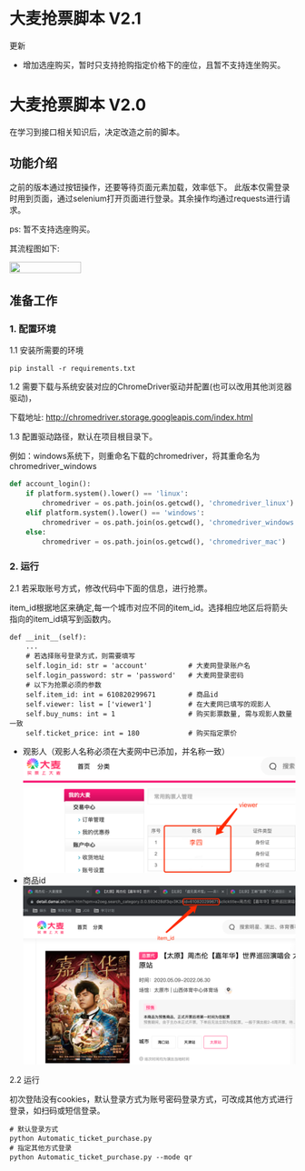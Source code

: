 # 大麦抢票脚本 V2.1
更新
- 增加选座购买，暂时只支持抢购指定价格下的座位，且暂不支持连坐购买。

# 大麦抢票脚本 V2.0
在学习到接口相关知识后，决定改造之前的脚本。

## 功能介绍
之前的版本通过按钮操作，还要等待页面元素加载，效率低下。
此版本仅需登录时用到页面，通过selenium打开页面进行登录。其余操作均通过requests进行请求。

ps: 暂不支持选座购买。

其流程图如下:

<img src="https://github.com/MakiNaruto/Automatic_ticket_purchase/blob/master/images/flow_chart.jpeg" width="50%" height="50%" />

## 准备工作
### 1. 配置环境

1.1 安装所需要的环境
```shell
pip install -r requirements.txt
```

1.2 需要下载与系统安装对应的ChromeDriver驱动并配置(也可以改用其他浏览器驱动)，

下载地址: http://chromedriver.storage.googleapis.com/index.html

1.3 配置驱动路径，默认在项目根目录下。

例如：windows系统下，则重命名下载的chromedriver，将其重命名为chromedriver_windows
```python
def account_login():
    if platform.system().lower() == 'linux':
        chromedriver = os.path.join(os.getcwd(), 'chromedriver_linux')
    elif platform.system().lower() == 'windows':
        chromedriver = os.path.join(os.getcwd(), 'chromedriver_windows')
    else:
        chromedriver = os.path.join(os.getcwd(), 'chromedriver_mac')
```

### 2. 运行
2.1 若采取账号方式，修改代码中下面的信息，进行抢票。

item_id根据地区来确定,每一个城市对应不同的item_id。选择相应地区后将箭头指向的item_id填写到函数内。
```text
def __init__(self):
    ...
    # 若选择账号登录方式，则需要填写
    self.login_id: str = 'account'          # 大麦网登录账户名
    self.login_password: str = 'password'   # 大麦网登录密码
    # 以下为抢票必须的参数
    self.item_id: int = 610820299671        # 商品id
    self.viewer: list = ['viewer1']         # 在大麦网已填写的观影人
    self.buy_nums: int = 1                  # 购买影票数量, 需与观影人数量一致
    self.ticket_price: int = 180            # 购买指定票价
```
  - 观影人（观影人名称必须在大麦网中已添加，并名称一致）
![image](images/viewer.png)
  - 商品id<br>
![image](images/item_id.png)

2.2 运行

初次登陆没有cookies，默认登录方式为账号密码登录方式，可改成其他方式进行登录，如扫码或短信登录。
```shell
# 默认登录方式
python Automatic_ticket_purchase.py
# 指定其他方式登录
python Automatic_ticket_purchase.py --mode qr
```

